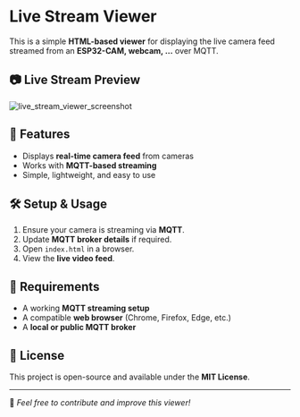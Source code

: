 # Live Stream Viewer

This is a simple **HTML-based viewer** for displaying the live camera feed streamed from an **ESP32-CAM, webcam, ...** over MQTT.

## 📷 Live Stream Preview
![live_stream_viewer_screenshot](https://github.com/user-attachments/assets/d41b3080-2169-4c68-807d-443895801ea9)


## 🚀 Features

- Displays **real-time camera feed** from cameras
- Works with **MQTT-based streaming**
- Simple, lightweight, and easy to use

## 🛠 Setup & Usage

1. Ensure your camera is streaming via **MQTT**.
2. Update **MQTT broker details** if required.
3. Open `index.html` in a browser.
4. View the **live video feed**.

## 🌟 Requirements

- A working **MQTT streaming setup**
- A compatible **web browser** (Chrome, Firefox, Edge, etc.)
- A **local or public MQTT broker**

## 📜 License

This project is open-source and available under the **MIT License**.

---

🔗 *Feel free to contribute and improve this viewer!*
